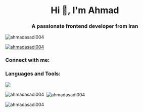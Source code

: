 <h1 align="center">Hi 👋, I'm Ahmad</h1>
<h3 align="center">A passionate frontend developer from Iran</h3>

<p align="left"> <img src="https://komarev.com/ghpvc/?username=ahmadasadi004&label=Profile%20views&color=0e75b6&style=flat" alt="ahmadasadi004" /> </p>

<p align="left"> <a href="https://github.com/ryo-ma/github-profile-trophy"><img src="https://github-profile-trophy.vercel.app/?username=ahmadasadi004" alt="ahmadasadi004" /></a> </p>

<h3 align="left">Connect with me:</h3>
<p align="left">
</p>

<h3 align="left">Languages and Tools:</h3>
<a href="https://skillicons.dev/icons?i=vscode,vim,docker,linux,golang,rust,python">
      <img src="https://skillicons.dev/icons?i=vscode,javascript,git,github,lua,python">
    </a>

<p><img align="left" src="https://github-readme-stats.vercel.app/api/top-langs?username=ahmadasadi004&show_icons=true&locale=en&layout=compact" alt="ahmadasadi004" /></p>

<p>&nbsp;<img align="center" src="https://github-readme-stats.vercel.app/api?username=ahmadasadi004&show_icons=true&locale=en" alt="ahmadasadi004" /></p>

<p><img align="center" src="https://github-readme-streak-stats.herokuapp.com/?user=ahmadasadi004&" alt="ahmadasadi004" /></p>
